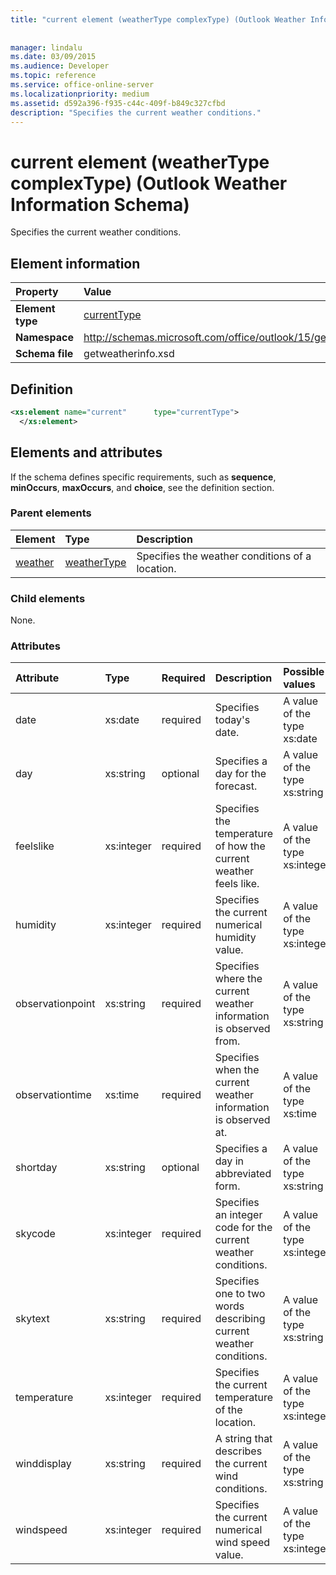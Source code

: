 ```yaml
---
title: "current element (weatherType complexType) (Outlook Weather Information Schema)"
 
 
manager: lindalu
ms.date: 03/09/2015
ms.audience: Developer
ms.topic: reference
ms.service: office-online-server
ms.localizationpriority: medium
ms.assetid: d592a396-f935-c44c-409f-b849c327cfbd
description: "Specifies the current weather conditions."
---
```


# current element (weatherType complexType) (Outlook Weather Information Schema)

Specifies the current weather conditions.
  
## Element information

|Property |Value |
|:-----|:-----|
|**Element type** <br/> |[currentType](currenttype-complextype-outlook-weather-information-schema.md) <br/> |
|**Namespace** <br/> |http://schemas.microsoft.com/office/outlook/15/getweatherinfo.xsd  <br/> |
|**Schema file** <br/> |getweatherinfo.xsd  <br/> |
   
## Definition

```XML
<xs:element name="current"      type="currentType">
  </xs:element>  

```

## Elements and attributes

If the schema defines specific requirements, such as **sequence**, **minOccurs**, **maxOccurs**, and **choice**, see the definition section. 
  
### Parent elements

|**Element**|**Type**|**Description**|
|:-----|:-----|:-----|
|[weather](weather-element-weatherdata-elementoutlook-weather-information-schema.md) <br/> |[weatherType](weathertype-complextype-outlook-weather-information-schema.md) <br/> |Specifies the weather conditions of a location. |
   
### Child elements

None.
  
### Attributes

|**Attribute**|**Type**|**Required**|**Description**|**Possible values**|
|:-----|:-----|:-----|:-----|:-----|
|date  <br/> |xs:date  <br/> |required  <br/> |Specifies today's date. |A value of the type xs:date  <br/> |
|day  <br/> |xs:string  <br/> |optional  <br/> |Specifies a day for the forecast. |A value of the type xs:string  <br/> |
|feelslike  <br/> |xs:integer  <br/> |required  <br/> |Specifies the temperature of how the current weather feels like. |A value of the type xs:integer  <br/> |
|humidity  <br/> |xs:integer  <br/> |required  <br/> |Specifies the current numerical humidity value. |A value of the type xs:integer  <br/> |
|observationpoint  <br/> |xs:string  <br/> |required  <br/> |Specifies where the current weather information is observed from. |A value of the type xs:string  <br/> |
|observationtime  <br/> |xs:time  <br/> |required  <br/> |Specifies when the current weather information is observed at. |A value of the type xs:time  <br/> |
|shortday  <br/> |xs:string  <br/> |optional  <br/> |Specifies a day in abbreviated form. |A value of the type xs:string  <br/> |
|skycode  <br/> |xs:integer  <br/> |required  <br/> |Specifies an integer code for the current weather conditions. |A value of the type xs:integer  <br/> |
|skytext  <br/> |xs:string  <br/> |required  <br/> |Specifies one to two words describing current weather conditions. |A value of the type xs:string  <br/> |
|temperature  <br/> |xs:integer  <br/> |required  <br/> |Specifies the current temperature of the location. |A value of the type xs:integer  <br/> |
|winddisplay  <br/> |xs:string  <br/> |required  <br/> |A string that describes the current wind conditions. |A value of the type xs:string  <br/> |
|windspeed  <br/> |xs:integer  <br/> |required  <br/> |Specifies the current numerical wind speed value. |A value of the type xs:integer  <br/> |
   

